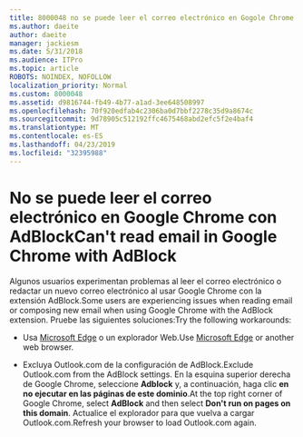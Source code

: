 ```yaml
---
title: 8000048 no se puede leer el correo electrónico en Gogole Chrome con Adblock
ms.author: daeite
author: daeite
manager: jackiesm
ms.date: 5/31/2018
ms.audience: ITPro
ms.topic: article
ROBOTS: NOINDEX, NOFOLLOW
localization_priority: Normal
ms.custom: 8000048
ms.assetid: d9816744-fb49-4b77-a1ad-3ee648508997
ms.openlocfilehash: 70f920edfab4c2306ba0d7bbf2278c35d9a8674c
ms.sourcegitcommit: 9d78905c512192ffc4675468abd2efc5f2e4baf4
ms.translationtype: MT
ms.contentlocale: es-ES
ms.lasthandoff: 04/23/2019
ms.locfileid: "32395988"
---
```

# <a name="cant-read-email-in-google-chrome-with-adblock"></a><span data-ttu-id="6f155-102">No se puede leer el correo electrónico en Google Chrome con AdBlock</span><span class="sxs-lookup"><span data-stu-id="6f155-102">Can't read email in Google Chrome with AdBlock</span></span>

<span data-ttu-id="6f155-103">Algunos usuarios experimentan problemas al leer el correo electrónico o redactar un nuevo correo electrónico al usar Google Chrome con la extensión AdBlock.</span><span class="sxs-lookup"><span data-stu-id="6f155-103">Some users are experiencing issues when reading email or composing new email when using Google Chrome with the AdBlock extension.</span></span> <span data-ttu-id="6f155-104">Pruebe las siguientes soluciones:</span><span class="sxs-lookup"><span data-stu-id="6f155-104">Try the following workarounds:</span></span>
  
- <span data-ttu-id="6f155-105">Usa [Microsoft Edge](https://go.microsoft.com/fwlink/p/?linkid=2001503&amp;clcid=0x409) o un explorador Web.</span><span class="sxs-lookup"><span data-stu-id="6f155-105">Use [Microsoft Edge](https://go.microsoft.com/fwlink/p/?linkid=2001503&amp;clcid=0x409) or another web browser.</span></span> 
    
- <span data-ttu-id="6f155-106">Excluya Outlook.com de la configuración de AdBlock.</span><span class="sxs-lookup"><span data-stu-id="6f155-106">Exclude Outlook.com from the AdBlock settings.</span></span> <span data-ttu-id="6f155-107">En la esquina superior derecha de Google Chrome, seleccione **Adblock** y, a continuación, haga clic **en no ejecutar en las páginas de este dominio**.</span><span class="sxs-lookup"><span data-stu-id="6f155-107">At the top right corner of Google Chrome, select **AdBlock** and then select **Don't run on pages on this domain**.</span></span> <span data-ttu-id="6f155-108">Actualice el explorador para que vuelva a cargar Outlook.com.</span><span class="sxs-lookup"><span data-stu-id="6f155-108">Refresh your browser to load Outlook.com again.</span></span> 
    

